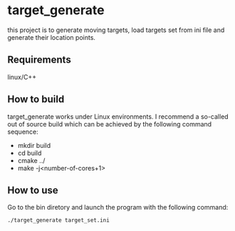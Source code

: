 # target_generate

this project is to generate moving targets, load targets set from ini file and generate their location points.

## Requirements
linux/C++

## How to build

target_generate works under Linux environments. I recommend a so-called out of source build which can be achieved by the following command sequence:

* mkdir build
* cd build
* cmake ../
* make -j<number-of-cores+1>

## How to use

Go to the bin diretory and launch the program with the following command:
```bash
./target_generate target_set.ini
